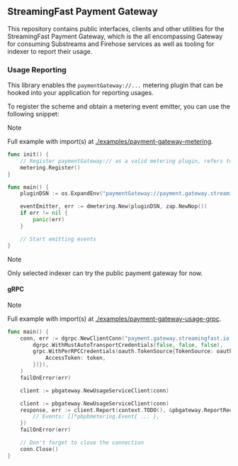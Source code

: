 ## StreamingFast Payment Gateway

This repository contains public interfaces, clients and other utilities for the StreamingFast Payment Gateway, which is the all encompassing Gateway for consuming Substreams and Firehose services as well as tooling for indexer to report their usage.

### Usage Reporting

This library enables the `paymentGateway://...` metering plugin that can be hooked into your application for reporting usages.

To register the scheme and obtain a metering event emitter, you can use the following snippet:

> [!NOTE]
> Full example with import(s) at [./examples/payment-gateway-metering](./examples/payment-gateway-metering/main.go).

```go
func init() {
	// Register paymentGateway:// as a valid metering plugin, refers to Register documentation for extra details
	metering.Register()
}

func main() {
	pluginDSN := os.ExpandEnv("paymentGateway://payment.gateway.streamingfast.io?network=eth-mainnet&token=${SF_API_TOKEN}")

	eventEmitter, err := dmetering.New(pluginDSN, zap.NewNop())
	if err != nil {
		panic(err)
	}

	// Start emitting events
}
```

> [!NOTE]
> Only selected indexer can try the public payment gateway for now.

#### gRPC

> [!NOTE]
> Full example with import(s) at [./examples/payment-gateway-usage-grpc](./examples/payment-gateway-usage-grpc/main.go).

```go
func main() {
	conn, err := dgrpc.NewClientConn("payment.gateway.streamingfast.io:443",
		dgrpc.WithMustAutoTransportCredentials(false, false, false),
		grpc.WithPerRPCCredentials(oauth.TokenSource{TokenSource: oauth2.StaticTokenSource(&oauth2.Token{
			AccessToken: token,
		})}),
	)
	failOnError(err)

	client := pbgateway.NewUsageServiceClient(conn)

	client := pbgateway.NewUsageServiceClient(conn)
	response, err := client.Report(context.TODO(), &pbgateway.ReportRequest{
		// Events: []*pbpbmetering.Event{ ... },
	})
	failOnError(err)

	// Don't forget to close the connection
	conn.Close()
}
```